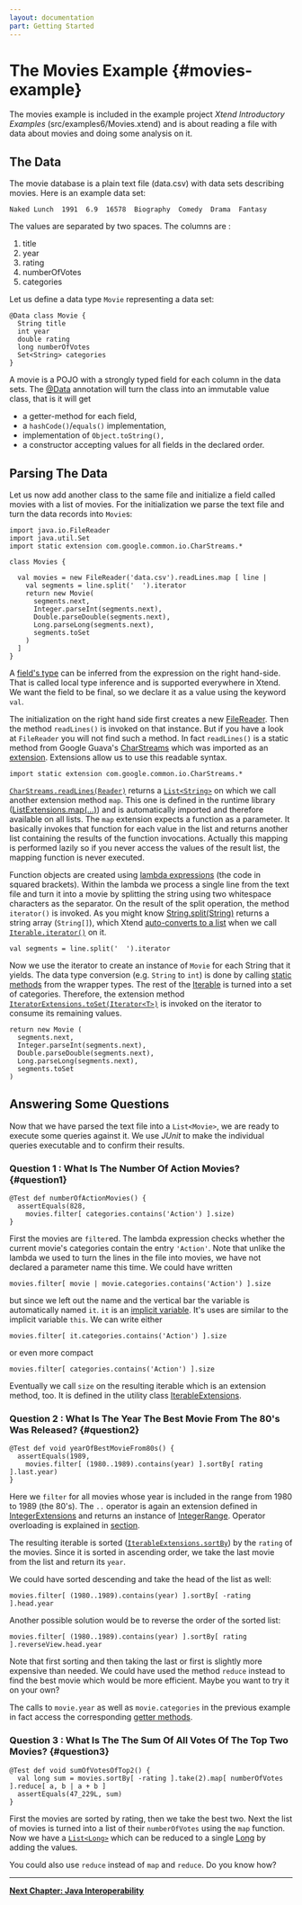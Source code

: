 ```yaml
---
layout: documentation
part: Getting Started
---
```


# The Movies Example {#movies-example}

The movies example is included in the example project *Xtend Introductory Examples* (src/examples6/Movies.xtend) and is about reading a file with data about movies and doing some analysis on it.

## The Data

The movie database is a plain text file (data.csv) with data sets describing movies. Here is an example data set: 

```
Naked Lunch  1991  6.9  16578  Biography  Comedy  Drama  Fantasy
```

The values are separated by two spaces. The columns are : 

1.  title
1.  year
1.  rating
1.  numberOfVotes
1.  categories

Let us define a data type `Movie` representing a data set:

```xtend
@Data class Movie {
  String title
  int year
  double rating
  long numberOfVotes
  Set<String> categories 
}
```

A movie is a POJO with a strongly typed field for each column in the data sets. The [@Data](06_activeannotations.html#data-annotation) annotation will turn the class into an immutable value class, that is it will get 

*   a getter-method for each field,
*   a `hashCode()`/`equals()` implementation,
*   implementation of `Object.toString(),`
*   a constructor accepting values for all fields in the declared order.

## Parsing The Data

Let us now add another class to the same file and initialize a field called movies with a list of movies. For the initialization we parse the text file and turn the data records into `Movie`s:

```xtend
import java.io.FileReader
import java.util.Set
import static extension com.google.common.io.CharStreams.*

class Movies {
  
  val movies = new FileReader('data.csv').readLines.map [ line |
    val segments = line.split('  ').iterator
    return new Movie(
      segments.next, 
      Integer.parseInt(segments.next), 
      Double.parseDouble(segments.next), 
      Long.parseLong(segments.next), 
      segments.toSet
    )
  ]
}
```

A [field's type](04_xtend_classes_members.html#fields) can be inferred from the expression on the right hand-side. That is called local type inference and is supported everywhere in Xtend. We want the field to be final, so we declare it as a value using the keyword `val`.

The initialization on the right hand side first creates a new [FileReader]({{site.javadoc.java}}/java/io/FileReader.html). Then the method `readLines()` is invoked on that instance. But if you have a look at `FileReader` you will not find such a method. In fact `readLines()` is a static method from Google Guava's [CharStreams]({{site.javadoc.guava}}/com/google/common/io/CharStreams.html) which was imported as an [extension](04_xtend_classes_members.html#extension-imports). Extensions allow us to use this readable syntax.

```xtend
import static extension com.google.common.io.CharStreams.*
```

[`CharStreams.readLines(Reader)`]({{site.javadoc.guava}}/com/google/common/io/CharStreams.html) returns a [`List<String>`]({{site.javadoc.java}}/java/util/List.html) on which we call another extension method `map`. This one is defined in the runtime library ([ListExtensions.map(...)]({{site.src.xtext}}/plugins/org.eclipse.xtext.xbase.lib/src/org/eclipse/xtext/xbase/lib/ListExtensions.java)) and is automatically imported and therefore available on all lists. The `map` extension expects a function as a parameter. It basically invokes that function for each value in the list and returns another list containing the results of the function invocations. Actually this mapping is performed lazily so if you never access the values of the result list, the mapping function is never executed.

Function objects are created using [lambda expressions](05_xtend_expressions.html#lambdas) (the code in squared brackets). Within the lambda we process a single line from the text file and turn it into a movie by splitting the string using two whitespace characters as the separator. On the result of the split operation, the method `iterator()` is invoked. As you might know [String.split(String)]({{site.javadoc.java}}/java/lang/String.html) returns a string array (`String[]`), which Xtend [auto-converts to a list](03_types.html#conversion-rules) when we call [`Iterable.iterator()`]({{site.javadoc.java}}/java/lang/Iterable.html) on it.

```xtend
val segments = line.split('  ').iterator
```

Now we use the iterator to create an instance of `Movie` for each String that it yields. The data type conversion (e.g. `String` to `int`) is done by calling [static methods](05_xtend_expressions.html#static-access) from the wrapper types. The rest of the [Iterable]({{site.javadoc.java}}/java/lang/Iterable.html) is turned into a set of categories. Therefore, the extension method [`IteratorExtensions.toSet(Iterator<T>)`]({{site.src.xtext}}/plugins/org.eclipse.xtext.xbase.lib/src/org/eclipse/xtext/xbase/lib/IteratorExtensions.java) is invoked on the iterator to consume its remaining values.

```xtend
return new Movie (
  segments.next, 
  Integer.parseInt(segments.next), 
  Double.parseDouble(segments.next), 
  Long.parseLong(segments.next), 
  segments.toSet
)
```

## Answering Some Questions

Now that we have parsed the text file into a `List<Movie>`, we are ready to execute some queries against it. We use *JUnit* to make the individual queries executable and to confirm their results.

### Question 1 : What Is The Number Of Action Movies? {#question1}

```xtend
@Test def numberOfActionMovies() {
  assertEquals(828, 
    movies.filter[ categories.contains('Action') ].size)
}
```

First the movies are `filter`ed. The lambda expression checks whether the current movie's categories contain the entry `'Action'`. Note that unlike the lambda we used to turn the lines in the file into movies, we have not declared a parameter name this time. We could have written 

```xtend
movies.filter[ movie | movie.categories.contains('Action') ].size
```

but since we left out the name and the vertical bar the variable is automatically named `it`. `it` is an [implicit variable](05_xtend_expressions.html#implicit-variables). It's uses are similar to the implicit variable `this`. We can write either

```xtend
movies.filter[ it.categories.contains('Action') ].size
```

or even more compact 

```xtend
movies.filter[ categories.contains('Action') ].size
```

Eventually we call `size` on the resulting iterable which is an extension method, too. It is defined in the utility class [IterableExtensions]({{site.src.xtext}}/plugins/org.eclipse.xtext.xbase.lib/src/org/eclipse/xtext/xbase/lib/IterableExtensions.java).

### Question 2 : What Is The Year The Best Movie From The 80's Was Released? {#question2}

```xtend
@Test def void yearOfBestMovieFrom80s() {
  assertEquals(1989, 
    movies.filter[ (1980..1989).contains(year) ].sortBy[ rating ].last.year)
}
```

Here we `filter` for all movies whose year is included in the range from 1980 to 1989 (the 80's). The `..` operator is again an extension defined in [IntegerExtensions]({{site.src.xtext}}/plugins/org.eclipse.xtext.xbase.lib/src/org/eclipse/xtext/xbase/lib/IntegerExtensions.java) and returns an instance of [IntegerRange]({{site.src.xtext}}/plugins/org.eclipse.xtext.xbase.lib/src/org/eclipse/xtext/xbase/lib/IntegerRange.java). Operator overloading is explained in [section](05_xtend_expressions.html#operators).

The resulting iterable is sorted ([`IterableExtensions.sortBy`]({{site.src.xtext}}/plugins/org.eclipse.xtext.xbase.lib/src/org/eclipse/xtext/xbase/lib/IterableExtensions.java)) by the `rating` of the movies. Since it is sorted in ascending order, we take the last movie from the list and return its `year`. 

We could have sorted descending and take the head of the list as well: 

```xtend
movies.filter[ (1980..1989).contains(year) ].sortBy[ -rating ].head.year
```

Another possible solution would be to reverse the order of the sorted list: 

```xtend
movies.filter[ (1980..1989).contains(year) ].sortBy[ rating ].reverseView.head.year
```

Note that first sorting and then taking the last or first is slightly more expensive than needed. We could have used the method `reduce` instead to find the best movie which would be more efficient. Maybe you want to try it on your own?

The calls to `movie.year` as well as `movie.categories` in the previous example in fact access the corresponding [getter methods](05_xtend_expressions.html#property-access).

### Question 3 : What Is The The Sum Of All Votes Of The Top Two Movies? {#question3}

```xtend
@Test def void sumOfVotesOfTop2() {
  val long sum = movies.sortBy[ -rating ].take(2).map[ numberOfVotes ].reduce[ a, b | a + b ]
  assertEquals(47_229L, sum)
}
```

First the movies are sorted by rating, then we take the best two. Next the list of movies is turned into a list of their `numberOfVotes` using the `map` function. Now we have a [`List<Long>`]({{site.javadoc.java}}/java/util/List.html) which can be reduced to a single [Long]({{site.javadoc.java}}/java/lang/Long.html) by adding the values.

You could also use `reduce` instead of `map` and `reduce`. Do you know how?

---

**[Next Chapter: Java Interoperability](03_types.html)**